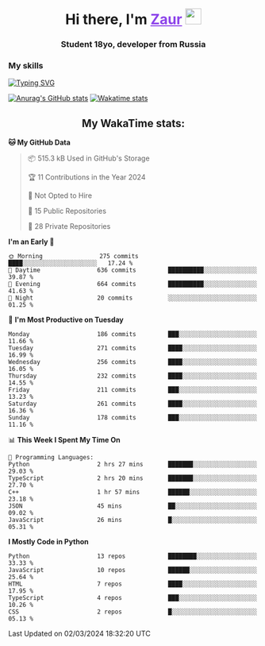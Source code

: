 <h1 align="center">
    Hi there, I'm 
    <a href="https://t.me/skyguy" target="_blank" style="color: #8C43EA">Zaur</a>
    <img src="https://github.com/blackcater/blackcater/raw/main/images/Hi.gif" height="32">
</h1>

<h3 align="center">
    Student 18yo, developer from Russia
</h3>  

### **My skills**
[![Typing SVG](https://readme-typing-svg.herokuapp.com?font=Oxanium&duration=3000&pause=1500&color=8C43EA&height=30&lines=Python:+FastAPI,+Flask,+Aiogram,+Telethon;SQL:+PostgreSQL,+SQLite;JavaScript/TypeScript:+React.js;HTML+(PUG),+CSS+(SCSS))](https://git.io/typing-svg)

[![Anurag's GitHub stats](https://github-readme-stats.vercel.app/api?username=mrskyguy&hide_title=true&count_private=true&show_icons=true&title_color=8C43EA&icon_color=BE57EA&bg_color=30,191919,341b56&text_color=B1B1B1&border_radius=10&hide_border=true)](https://github.com/anuraghazra/github-readme-stats)
[![Wakatime stats](https://github-readme-stats.vercel.app/api/wakatime?username=skyguy&hide_title=true&show_icons=true&title_color=8C43EA&icon_color=BE57EA&bg_color=30,191919,341b56&text_color=B1B1B1&border_radius=10&hide_border=true)](https://github.com/anuraghazra/github-readme-stats)


<h2 align="center"> My WakaTime stats: </h2>

<!--START_SECTION:waka-->
**🐱 My GitHub Data** 

> 📦 515.3 kB Used in GitHub's Storage 
 > 
> 🏆 11 Contributions in the Year 2024
 > 
> 🚫 Not Opted to Hire
 > 
> 📜 15 Public Repositories 
 > 
> 🔑 28 Private Repositories 
 > 
**I'm an Early 🐤** 

```text
🌞 Morning                275 commits         ████░░░░░░░░░░░░░░░░░░░░░   17.24 % 
🌆 Daytime                636 commits         ██████████░░░░░░░░░░░░░░░   39.87 % 
🌃 Evening                664 commits         ██████████░░░░░░░░░░░░░░░   41.63 % 
🌙 Night                  20 commits          ░░░░░░░░░░░░░░░░░░░░░░░░░   01.25 % 
```
📅 **I'm Most Productive on Tuesday** 

```text
Monday                   186 commits         ███░░░░░░░░░░░░░░░░░░░░░░   11.66 % 
Tuesday                  271 commits         ████░░░░░░░░░░░░░░░░░░░░░   16.99 % 
Wednesday                256 commits         ████░░░░░░░░░░░░░░░░░░░░░   16.05 % 
Thursday                 232 commits         ████░░░░░░░░░░░░░░░░░░░░░   14.55 % 
Friday                   211 commits         ███░░░░░░░░░░░░░░░░░░░░░░   13.23 % 
Saturday                 261 commits         ████░░░░░░░░░░░░░░░░░░░░░   16.36 % 
Sunday                   178 commits         ███░░░░░░░░░░░░░░░░░░░░░░   11.16 % 
```


📊 **This Week I Spent My Time On** 

```text
💬 Programming Languages: 
Python                   2 hrs 27 mins       ███████░░░░░░░░░░░░░░░░░░   29.03 % 
TypeScript               2 hrs 20 mins       ███████░░░░░░░░░░░░░░░░░░   27.70 % 
C++                      1 hr 57 mins        ██████░░░░░░░░░░░░░░░░░░░   23.18 % 
JSON                     45 mins             ██░░░░░░░░░░░░░░░░░░░░░░░   09.02 % 
JavaScript               26 mins             █░░░░░░░░░░░░░░░░░░░░░░░░   05.31 % 
```

**I Mostly Code in Python** 

```text
Python                   13 repos            ████████░░░░░░░░░░░░░░░░░   33.33 % 
JavaScript               10 repos            ██████░░░░░░░░░░░░░░░░░░░   25.64 % 
HTML                     7 repos             ████░░░░░░░░░░░░░░░░░░░░░   17.95 % 
TypeScript               4 repos             ███░░░░░░░░░░░░░░░░░░░░░░   10.26 % 
CSS                      2 repos             █░░░░░░░░░░░░░░░░░░░░░░░░   05.13 % 
```




 Last Updated on 02/03/2024 18:32:20 UTC
<!--END_SECTION:waka-->
